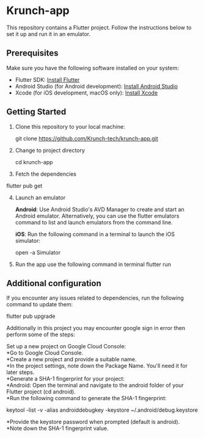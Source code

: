 # Krunch-app
This repository contains a Flutter project. Follow the instructions below to set it up and run it in an emulator.

## Prerequisites

Make sure you have the following software installed on your system:

- Flutter SDK: [Install Flutter](https://flutter.dev/docs/get-started/install)
- Android Studio (for Android development): [Install Android Studio](https://developer.android.com/studio)
- Xcode (for iOS development, macOS only): [Install Xcode](https://developer.apple.com/xcode/)

## Getting Started

1. Clone this repository to your local machine:

   git clone https://github.com/Krunch-tech/krunch-app.git

2. Change to project directory

   cd krunch-app

3. Fetch the dependencies

  flutter pub get

4. Launch an emulator

   **Android**:
   Use Android Studio's AVD Manager to create and start an Android emulator. Alternatively, you can use the flutter emulators command to list and launch emulators     from the command line.

   **iOS**:
   Run the following command in a terminal to launch the iOS simulator:

   open -a Simulator

5. Run the app
   use the following command in terminal
   flutter run
   
## Additional configuration

  If you encounter any issues related to dependencies, run the following command to update them:

  flutter pub upgrade

  Additionally in this project you may encounter google sign in error then perform some of the steps:
  
  Set up a new project on Google Cloud Console:</br>
 *Go to Google Cloud Console.</br>
 *Create a new project and provide a suitable name.</br>
 *In the project settings, note down the Package Name. You'll need it for later steps.</br>
 *Generate a SHA-1 fingerprint for your project:</br>
 *Android: Open the terminal and navigate to the android folder of your Flutter project (cd android).</br>
 *Run the following command to generate the SHA-1 fingerprint:</br>
 
 keytool -list -v -alias androiddebugkey -keystore ~/.android/debug.keystore

 *Provide the keystore password when prompted (default is android).</br>
 *Note down the SHA-1 fingerprint value.</br>

